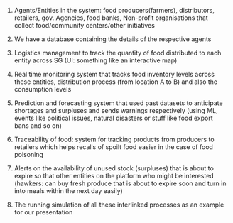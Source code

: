 1. Agents/Entities in the system: food producers(farmers), distributors, retailers, gov. Agencies, food banks, Non-profit organisations that collect food/community centers/other initiatives

2. We have a database containing the details of the respective agents 

3. Logistics management to track the quantity of food distributed to each entity across SG (UI: something like an interactive map)

4. Real time monitoring system that tracks food inventory levels across these entities, distribution process (from location A to B) and also the consumption levels

5. Prediction and forecasting system that used past datasets to anticipate shortages and surpluses and sends warnings respectively (using ML, events like political issues, natural disasters or stuff like food export bans and so on)

6. Traceability of food: system for tracking products from producers to retailers which helps recalls of spoilt food easier in the case of food poisoning

7. Alerts on the availability of unused stock (surpluses) that is about to expire so that other entities on the platform who might be interested (hawkers: can buy fresh produce that is about to expire soon and turn in into meals within the next day easily) 

8. The running simulation of all these interlinked processes as an example for our presentation

